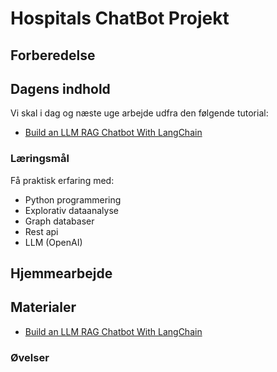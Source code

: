 <script src="https://code.jquery.com/jquery-3.2.1.min.js"></script>
<script src="../../script.js"></script>

# Hospitals ChatBot Projekt

## Forberedelse

## Dagens indhold
Vi skal i dag og næste uge arbejde udfra den følgende tutorial:

* [Build an LLM RAG Chatbot With LangChain](https://realpython.com/build-llm-rag-chatbot-with-langchain/)

### Læringsmål
Få praktisk erfaring med:
* Python programmering
* Explorativ dataanalyse
* Graph databaser
* Rest api
* LLM (OpenAI)

## Hjemmearbejde

## Materialer

* [Build an LLM RAG Chatbot With LangChain](https://realpython.com/build-llm-rag-chatbot-with-langchain/)

### Øvelser
